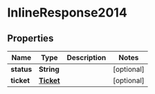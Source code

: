 
# InlineResponse2014

## Properties
Name | Type | Description | Notes
------------ | ------------- | ------------- | -------------
**status** | **String** |  |  [optional]
**ticket** | [**Ticket**](Ticket.md) |  |  [optional]



